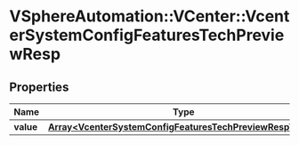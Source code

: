 # VSphereAutomation::VCenter::VcenterSystemConfigFeaturesTechPreviewResp

## Properties
Name | Type | Description | Notes
------------ | ------------- | ------------- | -------------
**value** | [**Array&lt;VcenterSystemConfigFeaturesTechPreviewRespValue&gt;**](VcenterSystemConfigFeaturesTechPreviewRespValue.md) |  | 


